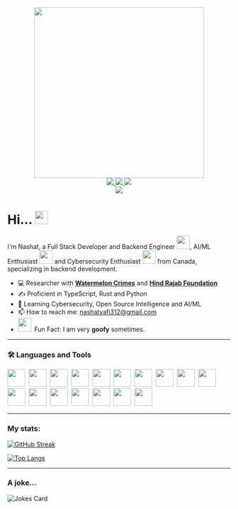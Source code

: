 <div id="header" align="center">
    <img src="https://wallpapercave.com/wp/wp6006094.png" width="384" />
</div>

<div id="badges" align="center">
    <a href="https://www.linkedin.com/in/nashat-yafi-825309336/">
        <img src="https://img.shields.io/badge/LinkedIn-blue?style=for-the-badge&logo=linkedin&logoColor=white" />
    </a>
    <a href="https://www.instagram.com/1982fencehopper/">
        <img src="https://img.shields.io/badge/Instagram-blue?style=for-the-badge&logo=instagram&logoColor=white" />
    </a>
    <img src="https://img.shields.io/badge/Discord-blue?style=for-the-badge&logo=discord&logoColor=white&label=cursedmonolith" />
</div>

<div id="counter" align="center">
    <img src="https://komarev.com/ghpvc/?username=1982fencehopper&style=flat-square&color=blue" />
</div>

<h1>
    Hi...
    <img src="https://media.giphy.com/media/hvRJCLFzcasrR4ia7z/giphy.gif" width="30px"/>
</h1>

I'm Nashat, a Full Stack Developer and Backend Engineer <img src="https://media.giphy.com/media/WUlplcMpOCEmTGBtBW/giphy.gif" width="30">, AI/ML Enthusiast <img src="https://media.giphy.com/media/rQNY1TP5TUqPAKgx2A/giphy.gif" width="30" /> and Cybersecurity Enthusiast <img src="https://media.giphy.com/media/B4dt6rXq6nABilHTYM/giphy.gif" width="30" /> from Canada, specializing in backend development. 

- 💻 Researcher with **[Watermelon Crimes](https://watermeloncrimes.com/)** and **[Hind Rajab Foundation](https://www.hindrajabfoundation.org/)**
- ✍️ Proficient in TypeScript, Rust and Python
- 🌱 Learning Cybersecurity, Open Source Intelligence and AI/ML
- 📫 How to reach me: <u>nashatyafi312@gmail.com</u>
- <div id="goofy-area"><img src="https://media.giphy.com/media/yJFeycRK2DB4c/giphy.gif" width="30" />&ensp;Fun Fact: I am very <b>goofy</b> sometimes.</div>

---

### 🛠️ Languages and Tools

<div id="lang_tools">
    <img src="https://cdn.jsdelivr.net/gh/devicons/devicon@latest/icons/typescript/typescript-plain.svg" height="40" width="40"/>&nbsp;
    <img src="https://cdn.jsdelivr.net/gh/devicons/devicon@latest/icons/javascript/javascript-plain.svg" height="40" width="40"/>&nbsp;
    <img src="https://cdn.jsdelivr.net/gh/devicons/devicon@latest/icons/react/react-original.svg" height="40" width="40"/>&nbsp;
    <img src="https://cdn.jsdelivr.net/gh/devicons/devicon@latest/icons/python/python-plain.svg" height="40" width="40"/>&nbsp;
    <img src="https://cdn.jsdelivr.net/gh/devicons/devicon@latest/icons/cplusplus/cplusplus-plain.svg" height="40" width="40"/>&nbsp;
    <img src="https://cdn.jsdelivr.net/gh/devicons/devicon@latest/icons/html5/html5-plain.svg" height="40" width="40"/>&nbsp;
    <img src="https://cdn.jsdelivr.net/gh/devicons/devicon@latest/icons/css3/css3-plain.svg" height="40" width="40"/>&nbsp;
    <img src="https://cdn.jsdelivr.net/gh/devicons/devicon@latest/icons/nodejs/nodejs-plain-wordmark.svg" height="40" width="40"/>&nbsp;
    <img src="https://cdn.jsdelivr.net/gh/devicons/devicon@latest/icons/bun/bun-original.svg" height="40" width="40"/>&nbsp;
    <img src="https://cdn.jsdelivr.net/gh/devicons/devicon@latest/icons/git/git-plain.svg" height="40" width="40"/>&nbsp;
    <img src="https://cdn.jsdelivr.net/gh/devicons/devicon@latest/icons/supabase/supabase-original.svg" height="40" width="40"/>&nbsp;
    <img src="https://cdn.jsdelivr.net/gh/devicons/devicon@latest/icons/postgresql/postgresql-plain.svg" height="40" width="40"/>&nbsp;
    <img src="https://cdn.jsdelivr.net/gh/devicons/devicon@latest/icons/pytorch/pytorch-original.svg" height="40" width="40"/>&nbsp;
    <img src="https://cdn.jsdelivr.net/gh/devicons/devicon@latest/icons/bash/bash-plain.svg" height="40" width="40"/>&nbsp;
    <img src="https://cdn.jsdelivr.net/gh/devicons/devicon@latest/icons/cloudflare/cloudflare-original.svg" height="40" width="40"/>&nbsp;
    <img src="https://cdn.jsdelivr.net/gh/devicons/devicon@latest/icons/cloudflareworkers/cloudflareworkers-original.svg" height="40" width="40"/>&nbsp;
    <img src="https://cdn.jsdelivr.net/gh/devicons/devicon@latest/icons/linux/linux-original.svg" height="40" width="40"/>&nbsp;
</div>

---

### My stats:

[![GitHub Streak](https://streak-stats.demolab.com/?user=1982FenceHopper)](https://git.io/streak-stats)

[![Top Langs](https://github-readme-stats.vercel.app/api/top-langs/?username=1982fencehopper&layout=compact&theme=vision-friendly-dark)](https://github.com/anuraghazra/github-readme-stats)

---

### A joke...

![Jokes Card](https://readme-jokes.vercel.app/api)
